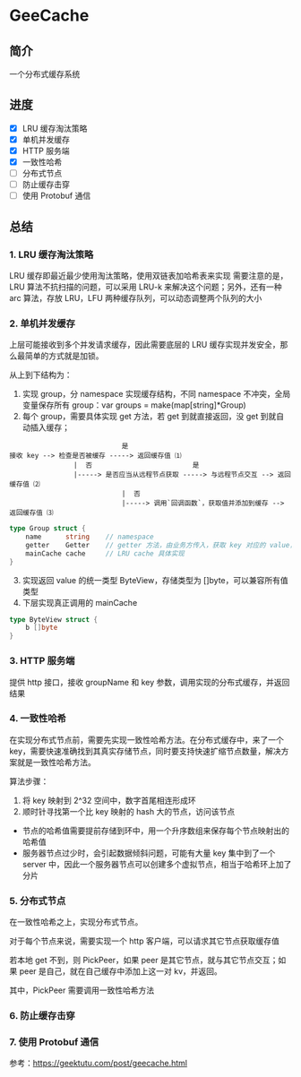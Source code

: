 # GeeCache
## 简介

一个分布式缓存系统

## 进度

- [x] LRU 缓存淘汰策略
- [x] 单机并发缓存
- [x] HTTP 服务端
- [x] 一致性哈希
- [ ] 分布式节点
- [ ] 防止缓存击穿
- [ ] 使用 Protobuf 通信

## 总结
### 1. LRU 缓存淘汰策略
LRU 缓存即最近最少使用淘汰策略，使用双链表加哈希表来实现
需要注意的是，LRU 算法不抗扫描的问题，可以采用 LRU-k 来解决这个问题；另外，还有一种 arc 算法，存放 LRU，LFU 两种缓存队列，可以动态调整两个队列的大小

### 2. 单机并发缓存
上层可能接收到多个并发请求缓存，因此需要底层的 LRU 缓存实现并发安全，那么最简单的方式就是加锁。

从上到下结构为：
1. 实现 group，分 namespace 实现缓存结构，不同 namespace 不冲突，全局变量保存所有 group：var groups = make(map[string]*Group)
2. 每个 group，需要具体实现 get 方法，若 get 到就直接返回，没 get 到就自动插入缓存；
```
                            是
接收 key --> 检查是否被缓存 -----> 返回缓存值 ⑴
                |  否                         是
                |-----> 是否应当从远程节点获取 -----> 与远程节点交互 --> 返回缓存值 ⑵
                            |  否
                            |-----> 调用`回调函数`，获取值并添加到缓存 --> 返回缓存值 ⑶
```

```go
type Group struct {
	name      string    // namespace
	getter    Getter    // getter 方法，由业务方传入，获取 key 对应的 value，一般来讲是请求数据库，代表缓存没查到，需要到数据库里查
	mainCache cache     // LRU cache 具体实现
}
```

3. 实现返回 value 的统一类型 ByteView，存储类型为 []byte，可以兼容所有值类型
4. 下层实现真正调用的 mainCache

```go
type ByteView struct {
	b []byte
}
```

### 3. HTTP 服务端
提供 http 接口，接收 groupName 和 key 参数，调用实现的分布式缓存，并返回结果

### 4. 一致性哈希
在实现分布式节点前，需要先实现一致性哈希方法。在分布式缓存中，来了一个 key，需要快速准确找到其真实存储节点，同时要支持快速扩缩节点数量，解决方案就是一致性哈希方法。

算法步骤：
1. 将 key 映射到 2^32 空间中，数字首尾相连形成环
2. 顺时针寻找第一个比 key 映射的 hash 大的节点，访问该节点
- 节点的哈希值需要提前存储到环中，用一个升序数组来保存每个节点映射出的哈希值
- 服务器节点过少时，会引起数据倾斜问题，可能有大量 key 集中到了一个 server 中，因此一个服务器节点可以创建多个虚拟节点，相当于哈希环上加了分片

### 5. 分布式节点
在一致性哈希之上，实现分布式节点。

对于每个节点来说，需要实现一个 http 客户端，可以请求其它节点获取缓存值

若本地 get 不到，则 PickPeer，如果 peer 是其它节点，就与其它节点交互；如果 peer 是自己，就在自己缓存中添加上这一对 kv，并返回。

其中，PickPeer 需要调用一致性哈希方法

### 6. 防止缓存击穿

### 7. 使用 Protobuf 通信

参考：https://geektutu.com/post/geecache.html
